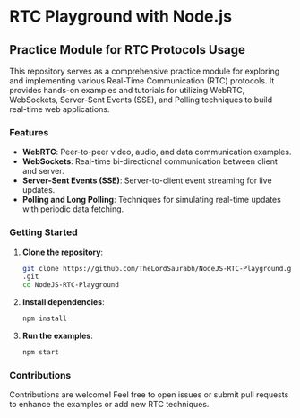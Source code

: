 # RTC Playground with Node.js

## Practice Module for RTC Protocols Usage

This repository serves as a comprehensive practice module for exploring and implementing various Real-Time Communication (RTC) protocols. It provides hands-on examples and tutorials for utilizing WebRTC, WebSockets, Server-Sent Events (SSE), and Polling techniques to build real-time web applications.

### Features

* **WebRTC**: Peer-to-peer video, audio, and data communication examples.
* **WebSockets**: Real-time bi-directional communication between client and server.
* **Server-Sent Events (SSE)**: Server-to-client event streaming for live updates.
* **Polling and Long Polling**: Techniques for simulating real-time updates with periodic data fetching.

### Getting Started

1. **Clone the repository**:

   ```bash
   git clone https://github.com/TheLordSaurabh/NodeJS-RTC-Playground.git
   .git
   cd NodeJS-RTC-Playground
   ```

2. **Install dependencies**:

   ```bash
   npm install
   ```

3. **Run the examples**:

   ```bash
   npm start
   ```

### Contributions

Contributions are welcome! Feel free to open issues or submit pull requests to enhance the examples or add new RTC techniques.
